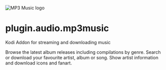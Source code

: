 ![MP3 Music logo](https://github.com/PhantomRaspberryBlower/plugin.audio.mp3music/blob/master/resources/icon.png)

plugin.audio.mp3music
======================

Kodi Addon for streaming and downloading music

Browse the latest album releases including compilations by genre. Search or download your favourite artist, album or song. Show artist information and download icons and fanart.